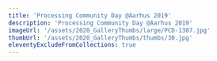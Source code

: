 ```yaml
---
title: 'Processing Community Day @Aarhus 2019'
description: 'Processing Community Day @Aarhus 2019'
imageUrl: '/assets/2020_GalleryThumbs/large/PCD-1307.jpg'
thumbUrl: '/assets/2020_GalleryThumbs/thumbs/30.jpg'
eleventyExcludeFromCollections: true
---
```

